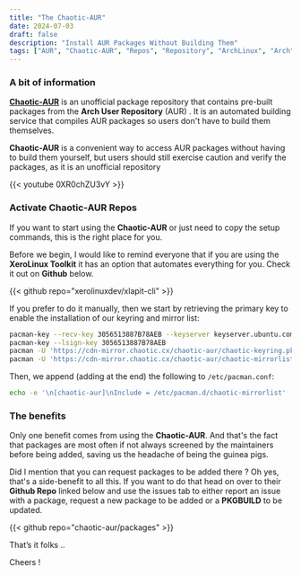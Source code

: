 ```yaml
---
title: "The Chaotic-AUR"
date: 2024-07-03
draft: false
description: "Install AUR Packages Without Building Them"
tags: ["AUR", "Chaotic-AUR", "Repos", "Repository", "ArchLinux", "Arch", "Linux"]
---
```

### A bit of information

[**Chaotic-AUR**](https://aur.chaotic.cx) is an unofficial package repository that contains pre-built packages from the **Arch User Repository** (AUR) . It is an automated building service that compiles AUR packages so users don't have to build them themselves.

**Chaotic-AUR** is a convenient way to access AUR packages without having to build them yourself, but users should still exercise caution and verify the packages, as it is an unofficial repository

{{< youtube 0XR0chZU3vY >}}

### Activate Chaotic-AUR Repos

If you want to start using the **Chaotic-AUR** or just need to copy the setup commands, this is the right place for you.

Before we begin, I would like to remind everyone that if you are using the **XeroLinux Toolkit** it has an option that automates everything for you. Check it out on **Github** below.

{{< github repo="xerolinuxdev/xlapit-cli" >}}

If you prefer to do it manually, then we start by retrieving the primary key to enable the installation of our keyring and mirror list:

```Bash
pacman-key --recv-key 3056513887B78AEB --keyserver keyserver.ubuntu.com
pacman-key --lsign-key 3056513887B78AEB
pacman -U 'https://cdn-mirror.chaotic.cx/chaotic-aur/chaotic-keyring.pkg.tar.zst'
pacman -U 'https://cdn-mirror.chaotic.cx/chaotic-aur/chaotic-mirrorlist.pkg.tar.zst'
```

Then, we append (adding at the end) the following to `/etc/pacman.conf`:

```Bash
echo -e '\n[chaotic-aur]\nInclude = /etc/pacman.d/chaotic-mirrorlist' | sudo tee -a /etc/pacman.conf
```

### The benefits

Only one benefit comes from using the **Chaotic-AUR**. And that's the fact that packages are most often if not always screened by the maintainers before being added, saving us the headache of being the guinea pigs.

Did I mention that you can request packages to be added there ? Oh yes, that's a side-benefit to all this. If you want to do that head on over to their **Github Repo** linked below and use the issues tab to either report an issue with a package, request a new package to be added or a **PKGBUILD** to be updated.

{{< github repo="chaotic-aur/packages" >}}

That’s it folks ..

Cheers !
